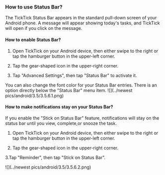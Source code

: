 ### How to use Status Bar?

The TickTick Status Bar appears in the standard pull-down screen of your Android phone. A message will appear showing today's tasks, and TickTick will open if you click on the message.

#### How to enable Status Bar?

1. Open TickTick on your Android device, then either swipe to the right or tap the hamburger button in the upper-left corner.

2. Tap the gear-shaped icon in the upper-right corner.

3. Tap "Advanced Settings", then tap "Status Bar" to activate it.

You can also change the font color for your Status Bar entries. There is an option directly below the "Status Bar" menu item.
![](../newest pics/android/3.5/3.5.6.1.png)

#### How to make notifications stay on your Status Bar?

If you enable the "Stick on Status Bar" feature, notifications will stay on the status bar until you view, complete,or snooze the task.

1. Open TickTick on your Android device, then either swipe to the right or tap the hamburger button in the upper-left corner.

2. Tap the gear-shaped icon in the upper-right corner.

3.Tap "Reminder", then tap "Stick on Status Bar".

![](../newest pics/android/3.5/3.5.6.2.png)